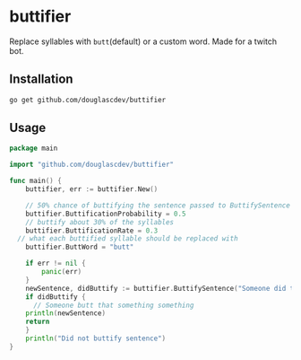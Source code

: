# buttifier
Replace syllables with `butt`(default) or a custom word. Made for a twitch bot.

## Installation

```bash
go get github.com/douglascdev/buttifier
```

## Usage

```go
package main

import "github.com/douglascdev/buttifier"

func main() {
	buttifier, err := buttifier.New()

	// 50% chance of buttifying the sentence passed to ButtifySentence
	buttifier.ButtificationProbability = 0.5
	// buttify about 30% of the syllables
	buttifier.ButtificationRate = 0.3
  // what each buttified syllable should be replaced with
	buttifier.ButtWord = "butt"

	if err != nil {
		panic(err)
	}
	newSentence, didButtify := buttifier.ButtifySentence("Someone did that something something")
	if didButtify {
	  // Someone butt that something something
    println(newSentence)
    return 
	}
	println("Did not buttify sentence")
}
```
